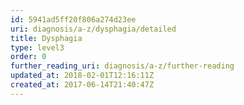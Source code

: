 ```yaml
---
id: 5941ad5ff20f806a274d23ee
uri: diagnosis/a-z/dysphagia/detailed
title: Dysphagia
type: level3
order: 0
further_reading_uri: diagnosis/a-z/further-reading
updated_at: 2018-02-01T12:16:11Z
created_at: 2017-06-14T21:40:47Z
---
```


